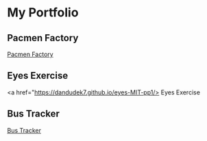 # My Portfolio
## Pacmen Factory
<a href="https://dandudek7.github.io/pacmen-MIT-pp1"> Pacmen Factory </a>
## Eyes Exercise
<a href="https://dandudek7.github.io/eyes-MIT-pp1/> Eyes Exercise </a>
## Bus Tracker
<a href="https://dandudek7.github.io/bus-tracker-MIT-pp1"> Bus Tracker </a>
